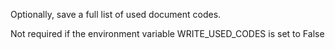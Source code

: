 Optionally, save a full list of used document codes.

Not required if the environment variable WRITE_USED_CODES is set to False